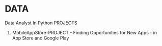 # DATA
Data Analyst In Python
PROJECTS

1) MobileAppStore-PROJECT - Finding Opportunities for New Apps - in App Store and Google Play
